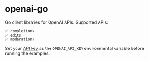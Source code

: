 # openai-go

Go client libraries for OpenAI APIs. Supported APIs:
```
✅ completions
✅ edits
✅ moderations
```

Set your [API key](https://platform.openai.com/account/api-keys)
as the `OPENAI_API_KEY` environmental variable before running the examples.
